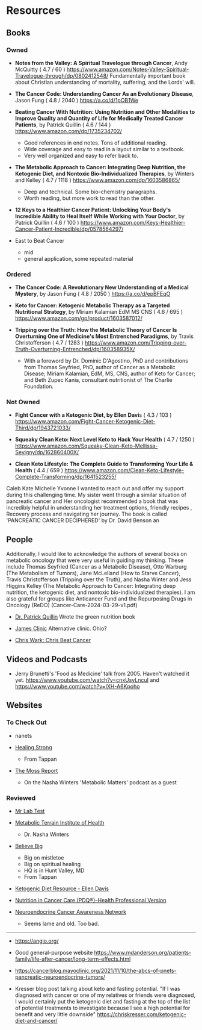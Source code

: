 
# Resources

## Books

### Owned

- **Notes from the Valley: A Spiritual Travelogue through Cancer**, Andy McQuitty ( 4.7 / 60 )
<https://www.amazon.com/Notes-Valley-Spiritual-Travelogue-through/dp/0802412548/>
Fundamentally important book about Christian understanding of mortality, suffering, and the Lords' will.

- **The Cancer Code: Understanding Cancer As an Evolutionary Disease**, Jason Fung ( 4.8 / 2040 )
<https://a.co/d/1pOB1We>

- **Beating Cancer With Nutrition:  Using Nutrition and Other Modalities to Improve Quality and Quantity of Life for Medically Treated Cancer Patients**, by Patrick Quillin ( 4.6 / 144 )
<https://www.amazon.com/dp/1735234702/>
  - Good references in end notes.  Tons of additional reading.
  - Wide coverage and easy to read in a layout similar to a textbook.
  - Very well organized and easy to refer back to.

- **The Metabolic Approach to Cancer:  Integrating Deep Nutrition, the Ketogenic Diet, and Nontoxic Bio-Individualized Therapies**, by Winters and Kelley ( 4.7 / 1118 )
<https://www.amazon.com/dp/1603586865/>
  - Deep and technical. Some bio-chemistry paragraphs.
  - Worth reading, but more work to read than the other.

- **12 Keys to a Healthier Cancer Patient: Unlocking Your Body's Incredible Ability to Heal Itself While Working with Your Doctor**, by Patrick Quillin ( 4.6 / 100 )
<https://www.amazon.com/Keys-Healthier-Cancer-Patient-Incredible/dp/0578564297/>

- East to Beat Cancer
  - mid
  - general application, some repeated material 


### Ordered

- **The Cancer Code: A Revolutionary New Understanding of a Medical Mystery**, by Jason Fung ( 4.8 / 2050 )
<https://a.co/d/epBFEqO>

- **Keto for Cancer: Ketogenic Metabolic Therapy as a Targeted Nutritional Strategy**, by Miriam Kalamian EdM MS CNS ( 4.6 / 695 )
<https://www.amazon.com/gp/product/1603587012/>

- **Tripping over the Truth: How the Metabolic Theory of Cancer Is Overturning One of Medicine's Most Entrenched Paradigms**, by Travis Christofferson ( 4.7 / 1283 )
<https://www.amazon.com/Tripping-over-Truth-Overturning-Entrenched/dp/160358935X/>
  - With a foreword by Dr. Dominic D'Agostino, PhD and contributions from Thomas Seyfried, PhD, author of Cancer as a Metabolic Disease; Miriam Kalamian, EdM, MS, CNS, author of Keto for Cancer; and Beth Zupec Kania, consultant nutritionist of The Charlie Foundation.

### Not Owned

- **Fight Cancer with a Ketogenic Diet, by Ellen Davi**s ( 4.3 / 103 )
<https://www.amazon.com/Fight-Cancer-Ketogenic-Diet-Third/dp/1943721033/>

- **Squeaky Clean Keto: Next Level Keto to Hack Your Health** ( 4.7 / 1250 )
<https://www.amazon.com/Squeaky-Clean-Keto-Mellissa-Sevigny/dp/162860400X/>

- **Clean Keto Lifestyle: The Complete Guide to Transforming Your Life & Health** ( 4.4 / 659 )
<https://www.amazon.com/Clean-Keto-Lifestyle-Complete-Transforming/dp/1641523255/>

Caleb Kate
Michelle Yvonne I wanted to reach out and offer my support during this challenging time. My sister went through a similar situation of pancreatic cancer and Her oncologist recommended a book that was incredibly helpful in understanding her treatment options, friendly recipes , Recovery process and navigating her journey. The book is called 'PANCREATIC CANCER DECIPHERED' by Dr. David Benson an

## People

Additionally, I would like to acknowledge the authors of several books on metabolic oncology that were very useful in guiding my thinking. These include Thomas Seyfried (Cancer as a Metabolic Disease), Otto Warburg (The Metabolism of Tumors), Jane McLelland (How to Starve Cancer), Travis Christofferson (Tripping over the Truth), and Nasha Winter and Jess Higgins
Kelley (The Metabolic Approach to Cancer: Integrating deep nutrition, the ketogenic diet, and nontoxic bio-individualized therapies). I am also grateful for groups like Anticancer Fund and the Repurposing Drugs in Oncology (ReDO) (Cancer-Care-2024-03-29-v1.pdf)

- [Dr. Patrick Quillin](https://gettinghealthier.com/dr-patrick-quillin-phd/)
Wrote the green nutrition book

- [James Clinic](https://jamesclinic.com/cancer/)
Alternative clinic. Ohio?

- [Chris Wark: Chris Beat Cancer](https://www.chrisbeatcancer.com/)

## Videos and Podcasts

- Jerry Brunetti's 'Food as Medicine' talk from 2005.  Haven't watched it yet.
<https://www.youtube.com/watch?v=cnxUsyLncuI> and <https://www.youtube.com/watch?v=IXH-A6Kpoho>

## Websites

### To Check Out

- nanets
  
- [Healing Strong](https://healingstrong.org/jumpstart-action)
  - From Tappan

- [The Moss Report](https://www.themossreport.com/contact/)
  - On the Nasha Winters 'Metabolic Matters' podcast as a guest

### Reviewed

- [Mr Lab Test](https://mrlabtest.com)

- [Metabolic Terrain Institute of Health](https://www.mtih.org/)
  - Dr. Nasha Winters

- [Believe Big](https://believebig.org)
  - Big on mistletoe
  - Big on spiritual healing
  - HQ is in Hunt Valley, MD
  - From Tappan

- [Ketogenic Diet Resource - Ellen Davis](https://www.ketogenic-diet-resource.com/)

- [Nutrition in Cancer Care (PDQ®)–Health Professional Version](https://www.cancer.gov/about-cancer/treatment/side-effects/appetite-loss/nutrition-hp-pdq)

- [Neuroendocrine Cancer Awareness Network](https://netcancerawareness.org/nccn-guidelines/)
  - Seems lame and old. Too bad.

 ***

- <https://angio.org/>

- Good general-purpose website
<https://www.mdanderson.org/patients-family/life-after-cancer/long-term-effects.html>

- <https://cancerblog.mayoclinic.org/2021/11/10/the-abcs-of-pnets-pancreatic-neuroendocrine-tumors/>

- Kresser blog post talking about keto and fasting potential. "If I was diagnosed with cancer or one of my relatives or friends were diagnosed, I would certainly put the ketogenic diet and fasting at the top of the list of potential treatments to investigate because I see a high potential for benefit and very little downside"
<https://chriskresser.com/ketogenic-diet-and-cancer/>
